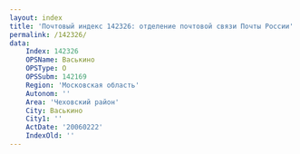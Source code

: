 ```yaml
---
layout: index
title: 'Почтовый индекс 142326: отделение почтовой связи Почты России'
permalink: /142326/
data:
    Index: 142326
    OPSName: Васькино
    OPSType: О
    OPSSubm: 142169
    Region: 'Московская область'
    Autonom: ''
    Area: 'Чеховский район'
    City: Васькино
    City1: ''
    ActDate: '20060222'
    IndexOld: ''
---
```

